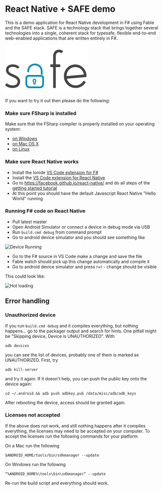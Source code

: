 # React Native + SAFE demo

This is a demo application for React Native development in F# using Fable and the SAFE stack. 
SAFE is a technology stack that brings together several technologies into a single, coherent stack for typesafe, flexible end-to-end web-enabled applications that are written entirely in F#.

![SAFE-Stack](images/safe_logo.png "SAFE-Stack")

If you want to try it out then please do the following:

### Make sure FSharp is installed

Make sure that the FSharp compiler is properly installed on your operating system:
  * [on Windows](http://fsharp.org/use/windows/)
  * [on Mac OS X](http://fsharp.org/use/mac/)
  * [on Linux](http://fsharp.org/use/linux/)

### Make sure React Native works

* Install the Ionide [VS Code extension for F#](https://github.com/ionide/ionide-vscode-fsharp)
* Install the [VS Code extension for React Native](https://github.com/Microsoft/vscode-react-native)
* Go to https://facebook.github.io/react-native/ and do all steps of the [getting started tutorial](https://facebook.github.io/react-native/docs/getting-started.html#content)
* At this point you should have the default Javascript React Native "Hello World" running

### Running F# code on React Native

* Pull latest master
* Open Android Simulator or connect a device in debug mode via USB
* Run `build.cmd debug` from command prompt
* Go to android device simulator and you should see something like

![Device Running](http://www.navision-blog.de/images/nightwatchapp.gif)

* Go to the F# source in VS Code make a change and save the file
* Fable watch should pick up this change automatically and compile it
* Go to android device simulator and press r+r - change should be visible

This could look like:

![Hot loading](http://www.navision-blog.de/images/hotloading.gif)


## Error handling

### Unauthorized device

If you run `build.cmd debug` and it compiles everything, but nothing happens... go to the packager
output and search for hints.
One pitfall might be "Skipping device, Device is UNAUTHORIZED". With
```
adb devices
```
you can see the list of devices, probably one of them is marked as UNAUTHORIZED. First,
try
```
adb kill-server
```
and try it again. If it doesn't help, you can push the public key onto the device again:
```
cd ~/.android && adb push adbkey.pub /data/misc/adb/adb_keys
```
After rebooting the device, access should be granted again.

### Licenses not accepted 

If the above does not work, and still nothing happens after it compiles everything, the licenses may need to be accepted on your computer. To accept the licenses run the following commands for your platform

On a Mac run the following 
```
$ANDROID_HOME/tools/bin/sdkmanager --update
```
On Windows run the following 
```
“%ANDROID_HOME%\tools\bin\sdkmanager” --update
```

Re-run the build script and everything should work.

